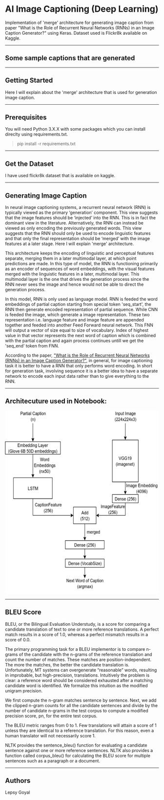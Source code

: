 # AI Image Captioning (Deep Learning)
Implementation of 'merge' architecture for generating image caption from paper "What is the Role of Recurrent Neural Networks (RNNs) in an Image Caption Generator?" using Keras. Dataset used is Flickr8k available on Kaggle.
<hr>

## Some sample captions that are generated

<hr>

## Getting Started
Here I will explain about the 'merge' architecture that is used for generation image caption. 
<hr>

## Prerequisites
You will need Python 3.X.X with some packages which you can install direclty using requirements.txt.
> pip install -r requirements.txt
<hr>

## Get the Dataset
I have used flickr8k dataset that is available on kaggle.
<hr>

## Generating Image Caption
In neural image captioning systems, a recurrent neural network (RNN) is typically viewed as the primary ‘generation’ component. This view suggests that the image features should be ‘injected’ into the RNN. This is in fact the dominant view in the literature. Alternatively, the RNN can instead be viewed as only encoding the previously generated words. This view suggests that the RNN should only be used to encode linguistic features and that only the final representation should be ‘merged’ with the image features at a later stage. Here I will explain 'merge' architecture.

This architecture keeps the encoding of linguistic and perceptual features separate, merging them in a later multimodal layer, at which point predictions are made. In this type of model, the RNN is functioning primarily as an encoder of sequences of word embeddings, with the visual features merged with the linguistic features in a later, multimodal layer. This multimodal layer is the one that drives the generation process since the RNN never sees the image and hence would not be able to direct the generation process.

In this model, RNN is only used as language model. RNN is feeded the word embeddings of partial caption starting from special token 'seq_start', the RNN then generate encoded representation of partial sequence. While CNN is feeded the image, which generate a image representation.
These two representation i.e. language feature and image feature are appended together and feeded into another Feed Forward neural network. This FNN will output a vector of size equal to size of vocabulary. Index of highest value in that vector represents the next word of caption which is combined with the partial caption and again process continues untill we get the 'seq_end' token from FNN.

According to the paper, ["What is the Role of Recurrent Neural Networks (RNNs) in an Image Caption Generator?"](https://arxiv.org/pdf/1708.02043.pdf), in general, for image captioning task it is better to have a RNN that only performs word encoding. In short for generation task, involving sequence it is a better idea to have a separate network to encode each input data rather than to give everything to the RNN.

<hr>

## Architecuture used in Notebook:

<img src="https://github.com/lepsygoyal/ai_image_caption_bot/blob/main/Architecture.png" width="750" height="600" />

<hr>

## BLEU Score
BLEU, or the Bilingual Evaluation Understudy, is a score for comparing a candidate translation of text to one or more reference translations. A perfect match results in a score of 1.0, whereas a perfect mismatch results in a score of 0.0.

The primary programming task for a BLEU implementor is to compare n-grams of the candidate with the n-grams of the reference translation and count the number of matches. These matches are position-independent. The more the matches, the better the candidate translation is. Unfortunately, MT systems can overgenerate “reasonable” words, resulting in improbable, but high-precision, translations. Intuitively the problem is clear: a reference word should be considered exhausted after a matching candidate word is identified. We formalize this intuition as the modified unigram precision.

We first compute the n-gram matches sentence by sentence. Next, we add the clipped n-gram counts for all the candidate sentences and divide by the number of candidate n-grams in the test corpus to compute a modified precision score, pn, for the entire test corpus.

The BLEU metric ranges from 0 to 1. Few translations will attain a score of 1 unless they are identical to a reference translation. For this reason, even a human translator will not necessarily score 1.

NLTK provides the sentence_bleu() function for evaluating a candidate sentence against one or more reference sentences. NLTK also provides a function called corpus_bleu() for calculating the BLEU score for multiple sentences such as a paragraph or a document.

<hr>

## Authors
Lepsy Goyal

